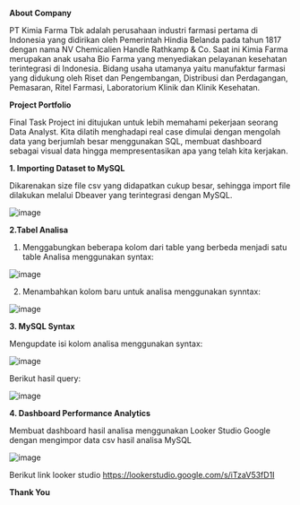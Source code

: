 **About Company**

PT Kimia Farma Tbk adalah perusahaan industri farmasi pertama di Indonesia yang didirikan oleh Pemerintah Hindia Belanda pada tahun 1817 dengan nama NV Chemicalien Handle Rathkamp & Co. Saat ini Kimia Farma merupakan anak usaha Bio Farma yang menyediakan pelayanan kesehatan terintegrasi di Indonesia. Bidang usaha utamanya yaitu manufaktur farmasi yang didukung oleh Riset dan Pengembangan, Distribusi dan Perdagangan, Pemasaran, Ritel Farmasi, Laboratorium Klinik dan Klinik Kesehatan.

**Project Portfolio**

Final Task Project ini ditujukan untuk lebih memahami pekerjaan seorang Data Analyst. Kita dilatih menghadapi real case dimulai dengan mengolah data yang berjumlah besar menggunakan SQL, membuat dashboard sebagai visual data hingga mempresentasikan apa yang telah kita kerjakan.

**1. Importing Dataset to MySQL**

Dikarenakan size file csv yang didapatkan cukup besar, sehingga import file dilakukan melalui Dbeaver yang terintegrasi dengan MySQL.

![image](https://github.com/terrardp/pbi_kimia_farma/assets/162034095/2baa3675-b5f5-4f04-8f39-e0ed81e9c8cd)

**2.Tabel Analisa**

1. Menggabungkan beberapa kolom dari table yang berbeda menjadi satu table Analisa menggunakan syntax:

![image](https://github.com/terrardp/pbi_kimia_farma/assets/162034095/2f33ac17-dfae-470b-98af-9f0693e702bc)

2. Menambahkan kolom baru untuk analisa menggunakan synntax:

![image](https://github.com/terrardp/pbi_kimia_farma/assets/162034095/0f60f143-6ce7-4eff-936b-c2a61844d018)

**3. MySQL Syntax**

Mengupdate isi kolom analisa menggunakan syntax:

![image](https://github.com/terrardp/pbi_kimia_farma/assets/162034095/78cc8f18-680a-4413-b7ce-f41fbd086633)

Berikut hasil query:

![image](https://github.com/terrardp/pbi_kimia_farma/assets/162034095/7ace924a-3517-429d-adbe-ec389d0b5d00)

**4. Dashboard  Performance Analytics**

Membuat dashboard hasil analisa menggunakan Looker Studio Google dengan mengimpor data csv hasil analisa MySQL

![image](https://github.com/terrardp/pbi_kimia_farma/assets/162034095/f2742dc4-f620-4087-b553-8c8286365a73)

Berikut link looker studio https://lookerstudio.google.com/s/iTzaV53fD1I

**Thank You**
